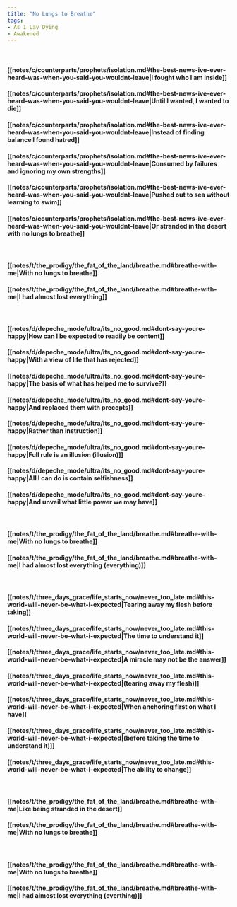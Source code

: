```yaml
---
title: "No Lungs to Breathe"
tags:
- As I Lay Dying
- Awakened
---
```

&nbsp;
#### [[notes/c/counterparts/prophets/isolation.md#the-best-news-ive-ever-heard-was-when-you-said-you-wouldnt-leave|I fought who I am inside]]
#### [[notes/c/counterparts/prophets/isolation.md#the-best-news-ive-ever-heard-was-when-you-said-you-wouldnt-leave|Until I wanted, I wanted to die]]
#### [[notes/c/counterparts/prophets/isolation.md#the-best-news-ive-ever-heard-was-when-you-said-you-wouldnt-leave|Instead of finding balance I found hatred]]
#### [[notes/c/counterparts/prophets/isolation.md#the-best-news-ive-ever-heard-was-when-you-said-you-wouldnt-leave|Consumed by failures and ignoring my own strengths]]
#### [[notes/c/counterparts/prophets/isolation.md#the-best-news-ive-ever-heard-was-when-you-said-you-wouldnt-leave|Pushed out to sea without learning to swim]]
#### [[notes/c/counterparts/prophets/isolation.md#the-best-news-ive-ever-heard-was-when-you-said-you-wouldnt-leave|Or stranded in the desert with no lungs to breathe]]
&nbsp;
#### [[notes/t/the_prodigy/the_fat_of_the_land/breathe.md#breathe-with-me|With no lungs to breathe]]
#### [[notes/t/the_prodigy/the_fat_of_the_land/breathe.md#breathe-with-me|I had almost lost everything]]
&nbsp;
#### [[notes/d/depeche_mode/ultra/its_no_good.md#dont-say-youre-happy|How can I be expected to readily be content]]
#### [[notes/d/depeche_mode/ultra/its_no_good.md#dont-say-youre-happy|With a view of life that has rejected]]
#### [[notes/d/depeche_mode/ultra/its_no_good.md#dont-say-youre-happy|The basis of what has helped me to survive?]]
#### [[notes/d/depeche_mode/ultra/its_no_good.md#dont-say-youre-happy|And replaced them with precepts]]
#### [[notes/d/depeche_mode/ultra/its_no_good.md#dont-say-youre-happy|Rather than instruction]]
#### [[notes/d/depeche_mode/ultra/its_no_good.md#dont-say-youre-happy|Full rule is an illusion (illusion)]]
#### [[notes/d/depeche_mode/ultra/its_no_good.md#dont-say-youre-happy|All I can do is contain selfishness]]
#### [[notes/d/depeche_mode/ultra/its_no_good.md#dont-say-youre-happy|And unveil what little power we may have]]
&nbsp;
#### [[notes/t/the_prodigy/the_fat_of_the_land/breathe.md#breathe-with-me|With no lungs to breathe]]
#### [[notes/t/the_prodigy/the_fat_of_the_land/breathe.md#breathe-with-me|I had almost lost everything (everything)]]
&nbsp;
#### [[notes/t/three_days_grace/life_starts_now/never_too_late.md#this-world-will-never-be-what-i-expected|Tearing away my flesh before taking]]
#### [[notes/t/three_days_grace/life_starts_now/never_too_late.md#this-world-will-never-be-what-i-expected|The time to understand it]]
#### [[notes/t/three_days_grace/life_starts_now/never_too_late.md#this-world-will-never-be-what-i-expected|A miracle may not be the answer]]
#### [[notes/t/three_days_grace/life_starts_now/never_too_late.md#this-world-will-never-be-what-i-expected|(tearing away my flesh)]]
#### [[notes/t/three_days_grace/life_starts_now/never_too_late.md#this-world-will-never-be-what-i-expected|When anchoring first on what I have]]
#### [[notes/t/three_days_grace/life_starts_now/never_too_late.md#this-world-will-never-be-what-i-expected|(before taking the time to understand it)]]
#### [[notes/t/three_days_grace/life_starts_now/never_too_late.md#this-world-will-never-be-what-i-expected|The ability to change]]
&nbsp;
#### [[notes/t/the_prodigy/the_fat_of_the_land/breathe.md#breathe-with-me|Like being stranded in the desert]]
#### [[notes/t/the_prodigy/the_fat_of_the_land/breathe.md#breathe-with-me|With no lungs to breathe]]
&nbsp;
#### [[notes/t/the_prodigy/the_fat_of_the_land/breathe.md#breathe-with-me|With no lungs to breathe]]
#### [[notes/t/the_prodigy/the_fat_of_the_land/breathe.md#breathe-with-me|I had almost lost everything (everthing)]]

